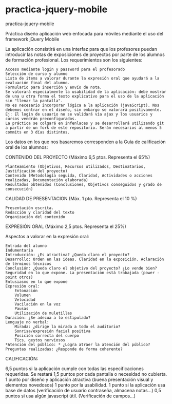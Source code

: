 # practica-jquery-mobile

practica-jquery-mobile

Práctica diseño aplicación web enfocada para móviles mediante el uso del framework jQuery Mobile

La aplicación consistirá en una interfaz para que los profesores puedan introducir las notas de exposiciones de proyectos por parte de los alumnos de formación profesional. Los requerimientos son los siguientes:

    Acceso mediante login y password para el profesorado
    Selección de curso y alumno
    Lista de items a valorar durante la expresión oral que ayudará a la evaluación final del alumno.
    Formulario para inserción y envío de nota.
    Se valorará especialmente la usabilidad de la aplicación: debe mostrar de una u otra forma el texto explicativo para el uso de la aplicación sin "llenar la pantalla".
    No es necesario incorporar lógica a la aplicación (javaScript). Nos debemos centrar en el diseño, sin embargo se valorará positivamente. Ej: El login de usuario no se validará vía ajax y los usuarios y cursos vendrán preconfigurados.
    La práctica se colgará en infenlaces y se desarrollará utilizando git a partir de un fork de este repositorio. Serán necesarios al menos 5 commits en 3 días distintos.

Los datos en los que nos basaremos corresponden a la Guía de calificación oral de los alumnos:

CONTENIDO DEL PROYECTO (Máximo 6,5 ptos. Representa el 65%)

    Planteamiento (Objetivos, Recursos utilizados, Destinatarios, Justificación del proyecto)
    Contenido (Metodología seguida, Claridad, Actividades o acciones realizadas, Documentación elaborada)
    Resultados obtenidos (Conclusiones, Objetivos conseguidos y grado de consecución)

CALIDAD DE PRESENTACION (Máx. 1 pto. Representa el 10 %)

    Presentación escrita.
    Redacción y claridad del texto
    Organización del contenido

EXPRESIÓN ORAL (Máximo 2,5 ptos. Representa el 25%)

Aspectos a valorar en la expresión oral:

    Entrada del alumno
    Indumentaria
    Introducción: ¿Es atractiva? ¿Queda claro el proyecto?
    Desarrollo: Orden en las ideas. Claridad en la exposición. Aclaración de términos técnicos
    Conclusión: ¿Queda claro el objetivo del proyecto? ¿Lo vende bien?
    Seguridad en lo que expone. La presentación está trabajada (power -point otros)
    Entusiasmo en lo que expone
    Expresión oral:
        Entonación
        Volumen
        Velocidad
        Vacilación en la voz
        Pausas
        Utilización de muletillas
    Duración: ¿Se adecua a lo estipulado?
    Lenguaje no verbal:
        Mirada: ¿dirige la mirada a todo el auditorio?
        Sonrisa/expresión facial positiva
        Posición correcta del cuerpo
        Tics, gestos nerviosos
    *Atención del público: * ¿Logra atraer la atención del público?
    Preguntas realizadas: ¿Responde de forma coherente?


CALIFICACIÓN:

6,5 puntos si la aplicación cumple con todas las especificaciones requeridas. Se restará 1,5 puntos por cada pantalla o necesidad no cubierta.
1 punto por diseño y aplicación atractiva (buena presentación visual y elementos novedosos)
1 punto por la usabilidad.
1 punto si la aplicación usa base de datos (verificación de usuario contraseña, almacena notas...)
0,5 puntos si usa algún javascript útil. (Verificación de campos...)
